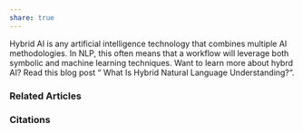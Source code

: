 ```yaml
---
share: true
---
```


Hybrid AI is any artificial intelligence technology that combines multiple AI methodologies. In NLP, this often means that a workflow will leverage both symbolic and machine learning techniques. Want to learn more about hybrd AI? Read this blog post “ What Is Hybrid Natural Language Understanding?“.

### Related Articles

### Citations

